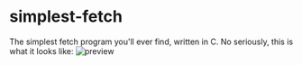 # simplest-fetch
The simplest fetch program you'll ever find, written in C. No seriously, this is what it looks like:
![preview](https://user-images.githubusercontent.com/91640048/198848894-71be42da-a322-4de1-aaf0-4807f6dc7a6d.png)
